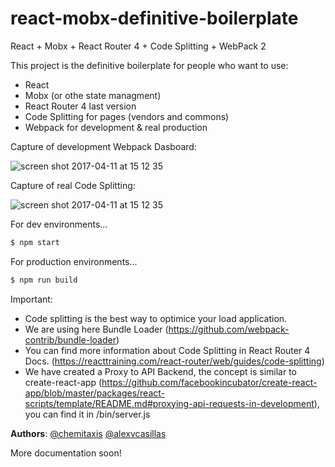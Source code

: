 # react-mobx-definitive-boilerplate
React + Mobx + React Router 4 + Code Splitting + WebPack 2

This project is the definitive boilerplate for people who want to use:
- React 
- Mobx (or othe state managment)
- React Router 4 last version
- Code Splitting for pages (vendors and commons)
- Webpack for development & real production

Capture of development Webpack Dasboard:

![screen shot 2017-04-11 at 15 12 35](https://cloud.githubusercontent.com/assets/1420409/24911801/7db538ca-1ecc-11e7-9e41-df964769e830.png)


Capture of real Code Splitting:

![screen shot 2017-04-11 at 15 12 35](https://im3.ezgif.com/tmp/ezgif-3-4bb4144a9e.gif)


For dev environments...

```sh
$ npm start
```

For production environments...

```sh
$ npm run build
```

Important: 

- Code splitting is the best way to optimice your load application.
- We are using here Bundle Loader (https://github.com/webpack-contrib/bundle-loader)
- You can find more information about Code Splitting in React Router 4 Docs. (https://reacttraining.com/react-router/web/guides/code-splitting)
- We have created a Proxy to API Backend, the concept is similar to create-react-app (https://github.com/facebookincubator/create-react-app/blob/master/packages/react-scripts/template/README.md#proxying-api-requests-in-development), you can find it in /bin/server.js

**Authors**:
[@chemitaxis](https://github.com/chemitaxis/)
[@alexvcasillas](https://github.com/alexvcasillas)

More documentation soon!
